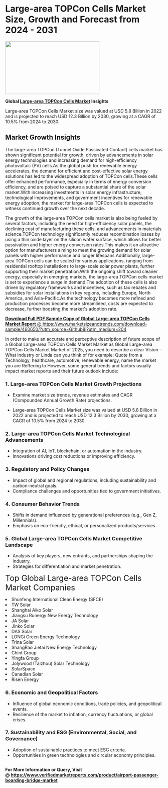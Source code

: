 <H1>Large-area TOPCon Cells Market Size, Growth and Forecast from 2024 - 2031</H1><img class="aligncenter size-medium wp-image-584254" src="https://thirdeyenews.in/wp-content/uploads/2024/09/Global-Market-Research-300x168.jpeg" alt="" width="300" height="168" /><p><strong>Global&nbsp;<a href="https://www.marketsizeandtrends.com/download-sample/460650/?utm_source=Github8j?utm_medium=204">Large-area TOPCon Cells Market</a> Insights</strong></p><p>Large-area TOPCon Cells Market size was valued at USD 5.8 Billion in 2022 and is projected to reach USD 12.3 Billion by 2030, growing at a CAGR of 10.5% from 2024 to 2030.</p><p><h2>Market Growth Insights</h2> The large-area TOPCon (Tunnel Oxide Passivated Contact) cells market has shown significant potential for growth, driven by advancements in solar energy technologies and increasing demand for high-efficiency photovoltaic (PV) cells.As the global push for renewable energy accelerates, the demand for efficient and cost-effective solar energy solutions has led to the widespread adoption of TOPCon cells.These cells offer enhanced performance, especially in terms of energy conversion efficiency, and are poised to capture a substantial share of the solar market.With increasing investments in solar energy infrastructure, technological improvements, and government incentives for renewable energy adoption, the market for large-area TOPCon cells is expected to witness continued growth over the next decade.<p><a href="#"></a></p> The growth of the large-area TOPCon cells market is also being fueled by several factors, including the need for high-efficiency solar panels, the declining cost of manufacturing these cells, and advancements in materials science.TOPCon technology significantly reduces recombination losses by using a thin oxide layer on the silicon wafer surface, which allows for better passivation and higher energy conversion rates.This makes it an attractive option for manufacturers aiming to meet the growing demand for solar panels with higher performance and longer lifespans.Additionally, large-area TOPCon cells can be scaled for various applications, ranging from residential rooftop installations to large-scale solar power plants, further supporting their market penetration.With the ongoing shift toward cleaner energy, especially in emerging markets, the large-area TOPCon cells market is set to experience a surge in demand.The adoption of these cells is also driven by regulatory frameworks and incentives, such as tax rebates and subsidies for solar installations in key regions, including Europe, North America, and Asia-Pacific.As the technology becomes more refined and production processes become more streamlined, costs are expected to decrease, further boosting the market's adoption rate.<p><a href="#"></p><p><span class=""><strong>Download Full PDF Sample Copy of Global Large-area TOPCon Cells Market Report</strong> @ <a href="https://www.marketsizeandtrends.com/download-sample/460650/?utm_source=Github8j?utm_medium=204" target="_blank">https://www.marketsizeandtrends.com/download-sample/460650/?utm_source=Github8j?utm_medium=204</a></span></p><p>In order to make an accurate and perceptive description of future scope of a Global&nbsp;Large-area TOPCon Cells Market Market as Global&nbsp;Large-area TOPCon Cells Market Market of 2025, you need to describe a clear Vision &ndash; What Industry or Linda can you think of for example: Quote from a Technology, healthcare, automotive, renewable energy, name the market you are Reffering to.However, some general trends and factors usually impact market reports and their future outlook include:</p><h3>1.&nbsp;<strong>Large-area TOPCon Cells Market Growth Projections</strong></h3><ul><li>Examine market size trends, revenue estimates and CAGR (Compounded Annual Growth Rate) projections.</li><li><p>Large-area TOPCon Cells Market size was valued at USD 5.8 Billion in 2022 and is projected to reach USD 12.3 Billion by 2030, growing at a CAGR of 10.5% from 2024 to 2030.</p></li></ul><h3>2.&nbsp;<strong>Large-area TOPCon Cells Market Technological Advancements</strong></h3><ul><li>Integration of AI, IoT, blockchain, or automation in the industry.</li><li>Innovations driving cost reductions or improving efficiency.</li></ul><h3>3.&nbsp;<strong>Regulatory and Policy Changes</strong></h3><ul><li>Impact of global and regional regulations, including sustainability and carbon-neutral goals.</li><li>Compliance challenges and opportunities tied to government initiatives.</li></ul><h3>4.&nbsp;<strong>Consumer Behavior Trends</strong></h3><ul><li>Shifts in demand influenced by generational preferences (e.g., Gen Z, Millennials).</li><li>Emphasis on eco-friendly, ethical, or personalized products/services.</li></ul><h3>5.&nbsp;<strong>Global Large-area TOPCon Cells Market Competitive Landscape</strong></h3><ul><li>Analysis of key players, new entrants, and partnerships shaping the industry.</li><li>Strategies for differentiation and market penetration.</li></ul><p data-pm-slice="1 1 []"><span style="color: inherit; font-family: inherit; font-size: 25px;">Top Global Large-area TOPCon Cells Market Companies</span></p><div class="" data-test-id=""><p><li>Shunfeng International Clean Energy (SFCE)</li><li> TW Solar</li><li> Shanghai Aiko Solar</li><li> Jiangsu Runergy New Energy Technology</li><li> JA Solar</li><li> Jinko Solar</li><li> DAS Solar</li><li> LONGi Green Energy Technology</li><li> Trina Solar</li><li> ShangRao Jietai New Energy Technology</li><li> Chint Group</li><li> Yingfa Group</li><li> Jolywood (Taizhou) Solar Technology</li><li> SolarSpace</li><li> Canadian Solar</li><li> Risen Energy</li></p></div><h3>6.&nbsp;<strong>Economic and Geopolitical Factors</strong></h3><ul><li>Influence of global economic conditions, trade policies, and geopolitical events.</li><li>Resilience of the market to inflation, currency fluctuations, or global crises.</li></ul><h3>7.&nbsp;<strong>Sustainability and ESG (Environmental, Social, and Governance)</strong></h3><ul><li>Adoption of sustainable practices to meet ESG criteria.</li><li>Opportunities in green technologies and circular economy principles.</li></ul><h2><strong style="font-size: 14px;">For More Information or Query, Visit @&nbsp;</strong><a style="background-color: #ffffff; font-size: 14px;" href="https://www.marketsizeandtrends.com/report/large-area-topcon-cells-market/" target="_blank">https://www.verifiedmarketreports.com/product/airport-passenger-boarding-bridge-market</a></h2>